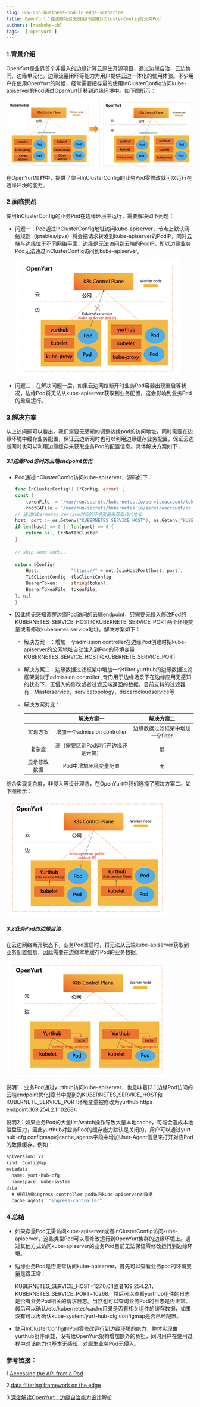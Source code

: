 ```yaml
---
slug: How-run-business-pod-in-edge-scenarios
title: OpenYurt：在边缘场景无缝运行使用InClusterConfig的业务Pod
authors: [rambohe-ch]
tags:  [ openyurt ]
---
```


### 1.背景介绍

OpenYurt是业界首个非侵入的边缘计算云原生开源项目，通过边缘自治，云边协同，边缘单元化，边缘流量闭环等能力为用户提供云边一体化的使用体验。不少用户在使用OpenYurt的时候，经常需要把存量的使用InClusterConfig访问kube-apiserver的Pod通过OpenYurt迁移到边缘环境中。如下图所示：

![](../../../static/img/blog/InCluster1.png)

在OpenYurt集群中，提供了使用InClusterConfig的业务Pod零修改就可以运行在边缘环境的能力。

### 2.面临挑战

使用InClusterConfig的业务Pod在边缘环境中运行，需要解决如下问题：

- 问题一：Pod通过InClusterConfig地址访问kube-apiserver，节点上默认网络规则（iptables/ipvs）将会把请求转发到kube-apiserver的PodIP，同时云端与边缘位于不同网络平面，边缘是无法访问到云端的PodIP。所以边缘业务Pod无法通过InClusterConfig访问到kube-apiserver。

  ![Incluster2](../../../static/img/blog/Incluster2.png)

- 问题二：在解决问题一后，如果云边网络断开时业务Pod容器出现重启等状况，边缘Pod将无法从kube-apiserver获取到业务配置，这会影响到业务Pod的重启运行。



### 3.解决方案

从上述问题可以看出，我们需要无感知的调整边缘pod的访问地址，同时需要在边缘环境中缓存业务配置，保证云边断网时也可以利用边缘缓存业务配置，保证云边断网时也可以利用边缘缓存来获取业务Pod的配置信息。具体解决方案如下；

##### 3.1边缘Pod访问的云端endpoint优化

- Pod通过InClusterConfig访问kube-apiserver，源码如下：

  ```go
  func InClusterConfig() (*Config, error) {
  const (
      tokenFile  = "/var/run/secrets/kubernetes.io/serviceaccount/token"
      rootCAFile = "/var/run/secrets/kubernetes.io/serviceaccount/ca.crt"
  // 通过Kuberentes service对应的环境变量来获取访问地址
  host, port := os.Getenv("KUBERNETES_SERVICE_HOST"), os.Getenv("KUBERNETES_SERVICE_PORT")
  if len(host) == 0 || len(port) == 0 {
      return nil, ErrNotInCluster
  }
  
  // skip some code...
  
  return &Config{
      Host:            "https://" + net.JoinHostPort(host, port),
      TLSClientConfig: tlsClientConfig,
      BearerToken:     string(token),
      BearerTokenFile: tokenFile,
  }, nil
  }
  ```
  
  

- 因此想无感知调整边缘Pod访问的云端endpoint，只需要无侵入修改Pod的KUBERNETES_SERVICE_HOST和KUBERNETE_SERVICE_PORT两个环境变量或者修改kubernetes service地址。解决方案如下：

  - 解决方案一：增加一个admission controller在边缘Pod创建时把kube-apiserver的公网地址自动注入到Pod的环境变量KUBERNETES_SERVICE_HOST和KUBERNETE_SERVICE_PORT

  - 解决方案二：边缘数据过滤框架中增加一个fillter yurthub的边缘数据过滤框架类似于admission controller ,专门用于边缘场景下在边缘应用无感知的状态下，无侵入的修改或者过滤云端返回的数据。目前支持的过滤器有：Masterservice，servicetopology，discardcloudservice等

  - 解决方案对比：

    |              |             解决方案一              |            解决方案二            |
    | :----------: | :---------------------------------: | :------------------------------: |
    |   实现方案   |    增加一个admission controller     | 边缘数据过滤框架中增加一个filter |
    |    复杂度    | 高（需要区别Pod运行在边缘还是云端） |                低                |
    | 显示修改数据 |        Pod中增加环境变量配置        |                无                |

综合实现复杂度，非侵入等设计理念，在OpenYurt中我们选择了解决方案二。如下图所示：

![](../../../static/img/blog/InCluster3.png)

##### 3.2业务Pod的边缘自治

在云边网络断开状态下，业务Pod重启时，将无法从云端kube-apiserver获取到业务配置信息，因此需要在边缘本地缓存Pod的业务数据。

![](../../../static/img/blog/InCluster4.png)

说明1：业务Pod通过yurthub访问kube-apiserver，也意味着[3.1 边缘Pod访问的云端endpoint优化]章节中提到的KUBERNETES_SERVICE_HOST和KUBERNETE_SERVICE_PORT环境变量被修改为yurthub https endpoint(169.254.2.1:10268)。

说明2：如果业务Pod的大量list/watch操作导致大量本地cache，可能会造成本地磁盘压力，因此yurthub对业务Pod的缓存能力默认是关闭的，用户可以通过yurt-hub-cfg configmap的cache_agents字段中增加User-Agent信息来打开对应Pod的数据缓存。例如：

```go
apiVersion: v1
kind: ConfigMap
metadata:
  name: yurt-hub-cfg
  namespace: kube-system
data:
  # 缓存边缘ingress-controller pod访问kube-apiserver的数据
  cache_agents: "ingress-controller"
```



### 4.总结

- 如果存量Pod无需访问kube-apiserver或者InClusterConfig访问kube-apiserver，这些类型Pod可以零修改运行到OpenYurt集群的边缘环境上。通过其他方式访问kube-apiserver的业务Pod目前无法保证零修改运行到边缘环境。

- 边缘业务Pod是否正常访问kube-apiserver，首先可以查看业务pod的环境变量是否正常：

  KUBERNETES_SERVICE_HOST=127.0.0.1或者169.254.2.1，KUBERNETES_SERVICE_PORT=10268。然后可以查看yurthub组件的日志是否有业务Pod相关的请求日志。当然也可以查询业务Pod的日志是否正常。最后可以确认/etc/kubernetes/cache目录是否有相关组件的缓存数据，如果没有可以再确认kube-system/yurt-hub-cfg configmap是否已经配置。

- 使用InClusterConfig的Pod零修改运行到边缘环境的能力，整体实现由yurthub组件承载，没有给OpenYurt架构增加额外的负担，同时用户在使用过程中对该能力也基本无感知，对原生业务Pod无侵入。





### 参考链接：

1.[Accessing the API from a Pod](https://kubernetes.io/docs/tasks/access-application-cluster/access-cluster/#accessing-the-api-from-a-pod)

2.[data filtering framework on the edge](https://github.com/openyurtio/openyurt/blob/master/docs/proposals/20210720-data-filtering-framework.md)

3.[深度解读OpenYurt：边缘自治能力设计解析](https://mp.weixin.qq.com/s/4BLfvMJJA623ZwRSgUE69A)